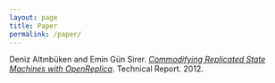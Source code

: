 ```yaml
---
layout: page
title: Paper
permalink: /paper/
---
```


Deniz Altınbüken and Emin Gün Sirer. [*Commodifying Replicated State Machines with OpenReplica*](https://ecommons.cornell.edu/handle/1813/29009). Technical Report. 2012.

<object data="{{ site.paper_path }}" width="700" height="1000" type='application/pdf'/></object>
